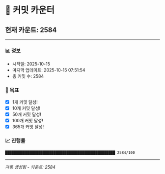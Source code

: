 # 🔢 커밋 카운터

## 현재 카운트: 2584

---

### 📊 정보
- 시작일: 2025-10-15
- 마지막 업데이트: 2025-10-15 07:51:54
- 총 커밋 수: 2584

### 🎯 목표
- [x] 1개 커밋 달성!
- [x] 10개 커밋 달성!
- [x] 50개 커밋 달성!
- [x] 100개 커밋 달성!
- [x] 365개 커밋 달성!

### 📈 진행률
```
██████████████████████████████████████████████████ 2584/100
```

---
*자동 생성됨 - 카운트: 2584*
